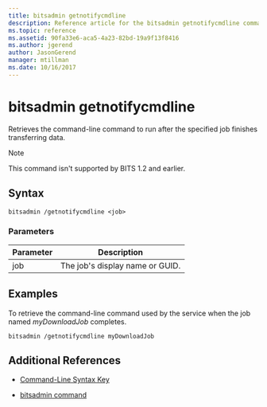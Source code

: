 ```yaml
---
title: bitsadmin getnotifycmdline
description: Reference article for the bitsadmin getnotifycmdline command, which retrieves the command-line command that is run when the job finishes transferring data.
ms.topic: reference
ms.assetid: 90fa33e6-aca5-4a23-82bd-19a9f13f8416
ms.author: jgerend
author: JasonGerend
manager: mtillman
ms.date: 10/16/2017
---
```


# bitsadmin getnotifycmdline

Retrieves the command-line command to run after the specified job finishes transferring data.

> [!NOTE]
> This command isn't supported by BITS 1.2 and earlier.

## Syntax

```
bitsadmin /getnotifycmdline <job>
```

### Parameters

| Parameter | Description |
| -------------- | -------------- |
| job | The job's display name or GUID. |

## Examples

To retrieve the command-line command used by the service when the job named *myDownloadJob* completes.

```
bitsadmin /getnotifycmdline myDownloadJob
```

## Additional References

- [Command-Line Syntax Key](command-line-syntax-key.md)

- [bitsadmin command](bitsadmin.md)
